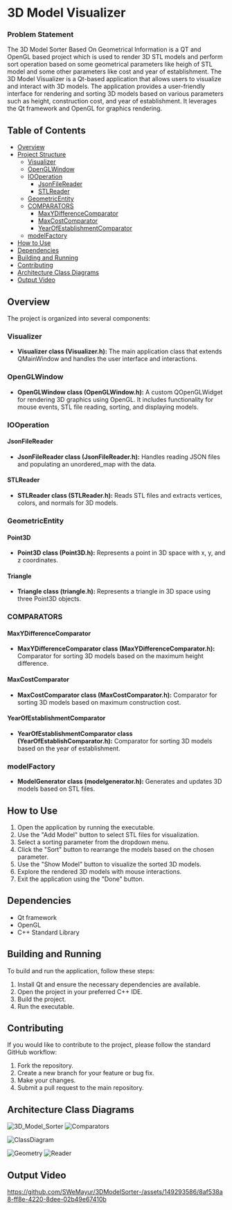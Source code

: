 # 3D Model Visualizer

### Problem Statement
The 3D Model Sorter Based On Geometrical Information is a QT and OpenGL based project which is used to render 3D STL models and perform sort operation based on some geometrical parameters like heigh of STL model and some other parameters like cost and year of establishment.
The 3D Model Visualizer is a Qt-based application that allows users to visualize and interact with 3D models. The application provides a user-friendly interface for rendering and sorting 3D models based on various parameters such as height, construction cost, and year of establishment. It leverages the Qt framework and OpenGL for graphics rendering.

## Table of Contents

- [Overview](#overview)
- [Project Structure](#project-structure)
  - [Visualizer](#visualizer)
  - [OpenGLWindow](#openglwindow)
  - [IOOperation](#iooperation)
    - [JsonFileReader](#jsonfilereader)
    - [STLReader](#stlreader)
  - [GeometricEntity](#geometricentity)
  - [COMPARATORS](#comparators)
    - [MaxYDifferenceComparator](#maxydifferencecomparator)
    - [MaxCostComparator](#maxcostcomparator)
    - [YearOfEstablishmentComparator](#yearofestablishmentcomparator)
  - [modelFactory](#modelfactory)
- [How to Use](#how-to-use)
- [Dependencies](#dependencies)
- [Building and Running](#building-and-running)
- [Contributing](#contributing)
- [Architecture Class Diagrams](#Architecture-Class-Diagrams)
- [Output Video](#Output-Video)
## Overview

The project is organized into several components:

### Visualizer

- **Visualizer class (Visualizer.h):** The main application class that extends QMainWindow and handles the user interface and interactions.

### OpenGLWindow

- **OpenGLWindow class (OpenGLWindow.h):** A custom QOpenGLWidget for rendering 3D graphics using OpenGL. It includes functionality for mouse events, STL file reading, sorting, and displaying models.

### IOOperation

#### JsonFileReader

- **JsonFileReader class (JsonFileReader.h):** Handles reading JSON files and populating an unordered_map with the data.

#### STLReader

- **STLReader class (STLReader.h):** Reads STL files and extracts vertices, colors, and normals for 3D models.

### GeometricEntity

#### Point3D

- **Point3D class (Point3D.h):** Represents a point in 3D space with x, y, and z coordinates.

#### Triangle

- **Triangle class (triangle.h):** Represents a triangle in 3D space using three Point3D objects.

### COMPARATORS

#### MaxYDifferenceComparator

- **MaxYDifferenceComparator class (MaxYDifferenceComparator.h):** Comparator for sorting 3D models based on the maximum height difference.

#### MaxCostComparator

- **MaxCostComparator class (MaxCostComparator.h):** Comparator for sorting 3D models based on maximum construction cost.

#### YearOfEstablishmentComparator

- **YearOfEstablishmentComparator class (YearOfEstablishComparator.h):** Comparator for sorting 3D models based on the year of establishment.

### modelFactory

- **ModelGenerator class (modelgenerator.h):** Generates and updates 3D models based on STL files.

## How to Use

1. Open the application by running the executable.
2. Use the "Add Model" button to select STL files for visualization.
3. Select a sorting parameter from the dropdown menu.
4. Click the "Sort" button to rearrange the models based on the chosen parameter.
5. Use the "Show Model" button to visualize the sorted 3D models.
6. Explore the rendered 3D models with mouse interactions.
7. Exit the application using the "Done" button.

## Dependencies

- Qt framework
- OpenGL
- C++ Standard Library

## Building and Running

To build and run the application, follow these steps:

1. Install Qt and ensure the necessary dependencies are available.
2. Open the project in your preferred C++ IDE.
3. Build the project.
4. Run the executable.

## Contributing

If you would like to contribute to the project, please follow the standard GitHub workflow:

1. Fork the repository.
2. Create a new branch for your feature or bug fix.
3. Make your changes.
4. Submit a pull request to the main repository.

## Architecture Class Diagrams
![3D_Model_Sorter](https://github.com/SWeMayur/3DModelSorter-/assets/149293586/ede30b56-1cb5-4113-be8d-271d06160555)
![Comparators](https://github.com/SWeMayur/3DModelSorter-/assets/149293586/450ee583-40dd-4595-bedf-25918417f6d9)


![ClassDiagram](https://github.com/SWeMayur/3DModelSorter-/assets/149293586/31f84a57-9562-471c-883d-969146304c27)

![Geometry](https://github.com/SWeMayur/3DModelSorter-/assets/149293586/2a15c233-7f55-4d86-8a52-088e2390c2a9)
![Reader](https://github.com/SWeMayur/3DModelSorter-/assets/149293586/9d976edf-d0b3-4c70-b8bd-fae0f4457e2e)

## Output Video
https://github.com/SWeMayur/3DModelSorter-/assets/149293586/8af538a8-ff8e-4220-8dee-02b49e67410b

